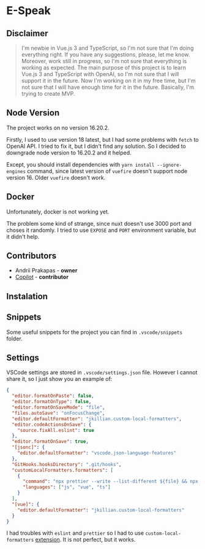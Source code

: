 # E-Speak

## Disclaimer

> I'm newbie in Vue.js 3 and TypeScript, so I'm not sure that I'm doing everything right. If you have any suggestions, please, let me know.
> Moreover, work still in progress, so I'm not sure that everything is working as expected.
> The main purpose of this project is to learn Vue.js 3 and TypeScript with OpenAI, so I'm not sure that I will support it in the future. Now I'm working on it in my free time, but I'm not sure that I will have enough time for it in the future.
> Basically, I'm trying to create MVP.

## Node Version

The project works on no version 16.20.2.

Firstly, I used to use version 18 latest, but I had some problems with `fetch` to OpenAI API. I tried to fix it, but I didn't find any solution. So I decided to downgrade node version to 16.20.2 and it helped.

Except, you should install dependencies with `yarn install --ignore-engines` command, since latest version of `vuefire` doesn't support node version 16. Older `vuefire` doesn't work.

## Docker

Unfortunately, docker is not working yet.

The problem some kind of strange, since nuxt doesn't use 3000 port and choses it randomly. I tried to use `EXPOSE` and `PORT` environment variable, but it didn't help.

## Contributors

- Andrii Prakapas - **owner**
- [Copilot](https://github.com/features/copilot) - **contributor**

## Instalation

## Snippets

Some useful snippets for the project you can find in `.vscode/snippets` folder.

## Settings

VSCode settings are stored in `.vscode/settings.json` file. However I cannot share it, so I just show you an example of:

```json
{
  "editor.formatOnPaste": false,
  "editor.formatOnType": false,
  "editor.formatOnSaveMode": "file",
  "files.autoSave": "onFocusChange",
  "editor.defaultFormatter": "jkillian.custom-local-formatters",
  "editor.codeActionsOnSave": {
    "source.fixAll.eslint": true
  },
  "editor.formatOnSave": true,
  "[jsonc]": {
    "editor.defaultFormatter": "vscode.json-language-features"
  },
  "GitHooks.hooksDirectory": ".git/hooks",
  "customLocalFormatters.formatters": [
    {
      "command": "npx prettier --write --list-different ${file} && npx eslint --ext \".ts,.vue\" ${file}",
      "languages": ["js", "vue", "ts"]
    }
  ],
  "[vue]": {
    "editor.defaultFormatter": "jkillian.custom-local-formatters"
  }
}
```

I had troubles with `eslint` and `prettier` so I had to use `custom-local-formatters` [extension](https://marketplace.visualstudio.com/items?itemName=jkillian.custom-local-formatters). It is not perfect, but it works.
